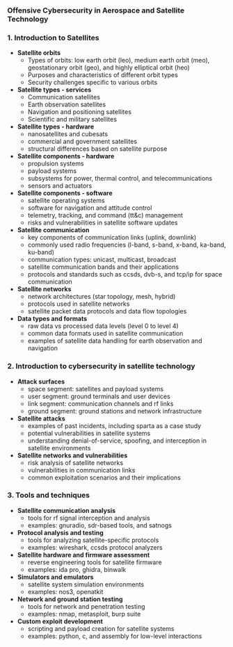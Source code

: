 ### Offensive Cybersecurity in Aerospace and Satellite Technology

### **1. Introduction to Satellites**

- **Satellite orbits**
    - Types of orbits: low earth orbit (leo), medium earth orbit (meo), geostationary orbit (geo), and highly elliptical orbit (heo)
    - Purposes and characteristics of different orbit types
    - Security challenges specific to various orbits
- **Satellite types - services**
    - Communication satellites
    - Earth observation satellites
    - Navigation and positioning satellites
    - Scientific and military satellites
- **Satellite types - hardware**
    - nanosatellites and cubesats
    - commercial and government satellites
    - structural differences based on satellite purpose
- **Satellite components - hardware**
    - propulsion systems
    - payload systems
    - subsystems for power, thermal control, and telecommunications
    - sensors and actuators
- **Satellite components - software**
    - satellite operating systems
    - software for navigation and attitude control
    - telemetry, tracking, and command (tt&c) management
    - risks and vulnerabilities in satellite software updates
- **Satellite communication**
    - key components of communication links (uplink, downlink)
    - commonly used radio frequencies (l-band, s-band, x-band, ka-band, ku-band)
    - communication types: unicast, multicast, broadcast
    - satellite communication bands and their applications
    - protocols and standards such as ccsds, dvb-s, and tcp/ip for space communication
- **Satellite networks**
    - network architectures (star topology, mesh, hybrid)
    - protocols used in satellite networks
    - satellite packet data protocols and data flow topologies
- **Data types and formats**
    - raw data vs processed data levels (level 0 to level 4)
    - common data formats used in satellite communication
    - examples of satellite data handling for earth observation and navigation

### **2. Introduction to cybersecurity in satellite technology**

- **Attack surfaces**
    - space segment: satellites and payload systems
    - user segment: ground terminals and user devices
    - link segment: communication channels and rf links
    - ground segment: ground stations and network infrastructure
- **Satellite attacks**
    - examples of past incidents, including sparta as a case study
    - potential vulnerabilities in satellite systems
    - understanding denial-of-service, spoofing, and interception in satellite environments
- **Satellite networks and vulnerabilities**
    - risk analysis of satellite networks
    - vulnerabilities in communication links
    - common exploitation scenarios and their implications

### **3. Tools and techniques**

- **Satellite communication analysis**
    - tools for rf signal interception and analysis
    - examples: gnuradio, sdr-based tools, and satnogs
- **Protocol analysis and testing**
    - tools for analyzing satellite-specific protocols
    - examples: wireshark, ccsds protocol analyzers
- **Satellite hardware and firmware assessment**
    - reverse engineering tools for satellite firmware
    - examples: ida pro, ghidra, binwalk
- **Simulators and emulators**
    - satellite system simulation environments
    - examples: nos3, openatkit
- **Network and ground station testing**
    - tools for network and penetration testing
    - examples: nmap, metasploit, burp suite
- **Custom exploit development**
    - scripting and payload creation for satellite systems
    - examples: python, c, and assembly for low-level interactions
